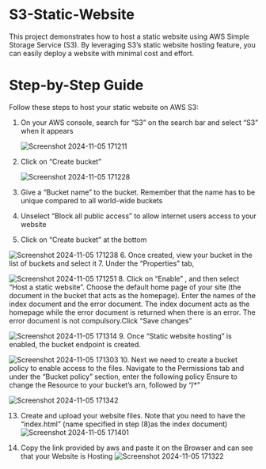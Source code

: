# S3-Static-Website
This project demonstrates how to host a static website using AWS Simple Storage Service (S3). By leveraging S3’s static website hosting feature, you can easily deploy a website with minimal cost and effort.

# Step-by-Step Guide
Follow these steps to host your static website on AWS S3:

1. On your AWS console, search for “S3” on the search bar and select “S3” when it appears

   ![Screenshot 2024-11-05 171211](https://github.com/user-attachments/assets/1105256e-74c8-4915-a721-672ea5efee34)

2. Click on “Create bucket”
   
     ![Screenshot 2024-11-05 171228](https://github.com/user-attachments/assets/030b6947-c136-4e76-bad4-6ded1a12884a)
3. Give a “Bucket name” to the bucket. Remember that the name has to be unique compared to all world-wide buckets
4.  Unselect “Block all public access” to allow internet users access to your website
5.   Click on “Create bucket” at the bottom

   ![Screenshot 2024-11-05 171238](https://github.com/user-attachments/assets/85542fa2-8cfc-416b-977a-2016eca8b618)
6.  Once created, view your bucket in the list of buckets and select it
7.   Under the “Properties” tab,

  ![Screenshot 2024-11-05 171251](https://github.com/user-attachments/assets/c5622240-293e-43c4-a885-7278bbf5e3a5)
8. Click on “Enable” , and then select “Host a static website”. Choose the default home page of your site (the document in the bucket that acts as the homepage). Enter the names of the index document and the error document. The index document acts as the homepage while the error document is returned when there is an error. The error document is not compulsory.Click “Save changes”

   ![Screenshot 2024-11-05 171314](https://github.com/user-attachments/assets/9392ccf4-a2e5-4ede-9b0c-fc6759bc355f)
9. Once “Static website hosting” is enabled, the bucket endpoint is created.
    
   ![Screenshot 2024-11-05 171303](https://github.com/user-attachments/assets/5b1fb046-a0ad-46b5-9520-f1f6c3dab0a5)
10.  Next we need to create a bucket policy to enable access to the files. Navigate to the Permissions tab and under the “Bucket policy” section, enter the following policy
     Ensure to change the Resource to your bucket’s arn, followed by “/*”

  ![Screenshot 2024-11-05 171342](https://github.com/user-attachments/assets/bb622776-3cd7-46a0-9c63-d1f884a506f4)

13.  Create and upload your website files. Note that you need to have the “index.html” (name specified in step (8)as the index document)      
  ![Screenshot 2024-11-05 171401](https://github.com/user-attachments/assets/b1074da4-ce5a-425b-82e2-54fd9bd72f63)

14. Copy the link provided by aws and paste it on the Browser and can see that your Website is Hosting
    ![Screenshot 2024-11-05 171322](https://github.com/user-attachments/assets/701026c4-a938-4341-8ee3-6135b638ec3f)

